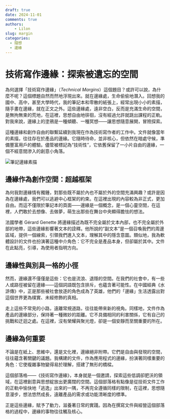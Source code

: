 ```yaml
---
draft: true
date: 2024-11-01
comments: true
authors:
    - Lilon
slug: margin  
categories:  
  - 隨想  
  - 邊緣  
---
```


# 技術寫作邊緣：探索被遺忘的空間

為何選擇「技術寫作邊緣」（*Technical Margins*）這個題目？或許可以說，為什麼不呢？這個標題自然而然地浮現出來。就在邊緣處，生命偷偷地潛入。回想我的國中、高中，甚至大學時代，我的筆記本和零散的紙張上，經常出現小小的素描，隨手畫在邊緣，就在正文之外。這些邊緣處，遠非空白，反而是充滿生命的空間，是無拘無束的荒地，在這裡，思想自由地徘徊，沒有經過允許就跳出課程的正軌。對我來說，邊緣上的塗鴉是一種傾聽、一種冥想——讓思想隨意展開，冒險探索。

這種邊緣和創作自由的聯繫延續到我現在作為技術寫作者的工作中。文件就像當年的素描，往往存在於產品的邊緣。它隨時待命，並非核心，但依然在暗處守候，準備豐富用戶的體驗。儘管被標記為“技術性”，它依舊保留了一小片自由的邊緣，一個不經意間滲入的創意小角落。

<!-- more -->

![筆記邊緣素描](https://images-wixmp-ed30a86b8c4ca887773594c2.wixmp.com/f/09c917d0-f5ca-4b29-a706-5e3ed5489e13/dihexpy-a55f4fc7-5bef-467e-ab31-215bc65f2b3a.jpg/v1/fit/w_828,h_972,q_70,strp/notebook_doodle_imagination_tree__by_li__lon_dihexpy-414w-2x.jpg?token=eyJ0eXAiOiJKV1QiLCJhbGciOiJIUzI1NiJ9.eyJzdWIiOiJ1cm46YXBwOjdlMGQxODg5ODIyNjQzNzNhNWYwZDQxNWVhMGQyNmUwIiwiaXNzIjoidXJuOmFwcDo3ZTBkMTg4OTgyMjY0MzczYTVmMGQ0MTVlYTBkMjZlMCIsIm9iaiI6W1t7ImhlaWdodCI6Ijw9MTUwMiIsInBhdGgiOiJcL2ZcLzA5YzkxN2QwLWY1Y2EtNGIyOS1hNzA2LTVlM2VkNTQ4OWUxM1wvZGloZXhweS1hNTVmNGZjNy01YmVmLTQ2N2UtYWIzMS0yMTViYzY1ZjJiM2EuanBnIiwid2lkdGgiOiI8PTEyODAifV1dLCJhdWQiOlsidXJuOnNlcnZpY2U6aW1hZ2Uub3BlcmF0aW9ucyJdfQ.0nKNMwSUhXtHaIBOwPRTjWy9Ug2B6IDEav0im9o1uY0)

## 邊緣作為創作空間：超越框架

為何我對邊緣情有獨鍾，對那些既不屬於內也不屬於外的空間充滿興趣？或許是因為在邊緣處，我們可以逃避中心框架的約束。在這裡出現的內容較為非正式，更加自由。而這不僅限於筆記本的頁面——邊緣是一個概念，是一個心靈空間，在這裡，人們敢於去想像、去做夢，萌生出那些在舞台中央顯得膽怯的想法。

法國學者 Gérard Genette 將邊緣描述為既不完全屬於文本內部，也不完全屬於外部的地帶，這些邊緣影響著文本的詮釋。他所說的“副文本”是一個召喚我們的周邊區域，提供一個線索，引領我們進入文本，理解其中的隱含意圖。類似地，我為軟體設計的文件也扮演著這種中介角色：它不完全是產品本身，但卻屬於其中。文件在此點亮，引導，為使用者指明方向。

## 邊緣性與別具一格的小徑

然而，邊緣還不僅僅是這些：它也是流浪、退隱的空間。在我們的社會中，有一些人或路徑被留在邊緣——這個詞語既包含排斥，也蘊含著可能性。在中國經典《水滸傳》中，正是那些被社會放逐的角色成為了英雄，他們的「邊緣」生活透露出對這個世界更為樸實、未經修飾的真相。

走上這些不常見的小路，遠離常規道路，往往能帶來新的視角。同樣地，文件作為產品的邊緣部分，保持著一種微妙的距離。它不具備相同的利害關係，它有自己的挑戰和迂迴之處。在這裡，沒有榮耀與聚光燈，卻是一個安靜而至關重要的所在。

<!--
## 思維邊緣的探索  

邊緣也是哲學性的空間。對 Derrida 來說，邊緣是僵化概念融化的地方，是概念自我解構並重塑的空間。在他看來，邊緣不僅僅是一個附加，它是獨立存在的，藏匿著其他地方無法表達的內容，提供了通向被忽視之物的開口，像是一股暗流在表面下湧動。

或許這才是最吸引我之處：邊緣是個“旁邊”的地方，但卻不失深度。這裡是思想釋放之地，讓思緒自由地成長、交融。邊緣是試驗和反思的場域。
-->

## 邊緣為何重要

不論是在紙上、思維中，還是文化裡，邊緣絕非附帶。它們是自由與發現的空間，往往蘊含著關鍵的議題。我構建的文件，作為應用程式的邊緣，扮演著同樣重要的角色：它使複雜事物變得易於理解，搭建了無形的橋樑。

這個部落格——《技術寫作邊緣》，本身就是一個邀請，探索這些低調卻肥沃的領域，在這裡創意與思想綻放出更廣闊的空間。這個部落格有點像是從技術文件工作的正軌中愉快地「逃逸」出來的一隅，不再完全遵循同樣的限制，在這裡，思想隨意漫步，想法悠然成長，遠離產品的需求或功能清晰度的標準。

正是這些邊緣，賦予了動力，滋養著日常的實踐。因為在撰寫文件與經營這個部落格的過程中，邊緣的事物往往觸及核心。
